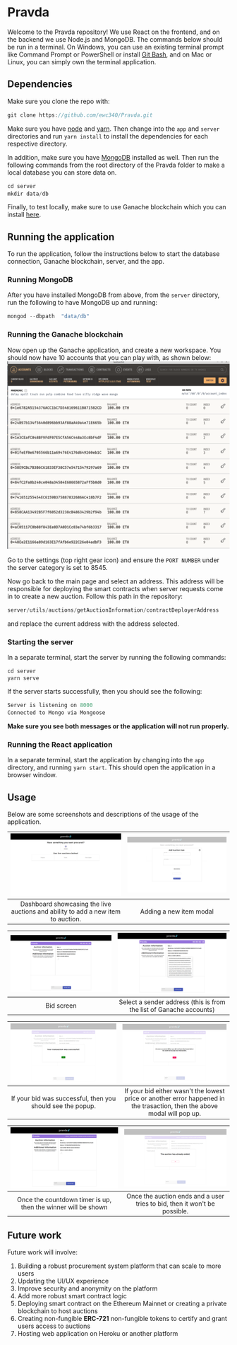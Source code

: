 # Pravda
Welcome to the Pravda repository! We use React on the frontend, and on the backend we use Node.js and MongoDB. The commands below should be run in a terminal. On Windows, you can use an existing terminal prompt like Command Prompt or PowerShell or install [Git Bash](https://gitforwindows.org/), and on Mac or Linux, you can simply own the terminal application.

## Dependencies
Make sure you clone the repo with:
```c
git clone https://github.com/ewc340/Pravda.git
```
Make sure you have [node](https://nodejs.org/en/download/) and [yarn](https://classic.yarnpkg.com/en/docs/install).
Then change into the `app` and `server` directories and run `yarn install` to install the dependencies for each respective directory.

In addition, make sure you have [MongoDB](https://docs.mongodb.com/guides/server/install/) installed as well. Then run the following commands from the root directory of the Pravda folder to make a local database you can store data on.

```c
cd server
mkdir data/db
```

Finally, to test locally, make sure to use Ganache blockchain which you can install [here](https://www.trufflesuite.com/ganache).

## Running the application
To run the application, follow the instructions below to start the database connection, Ganache blockchain, server, and the app.

### Running MongoDB 
After you have installed MongoDB from above, from the `server` directory, run the following to have MongoDB up and running:

```c
mongod --dbpath  "data/db"
```
### Running the Ganache blockchain
Now open up the Ganache application, and create a new workspace. You should now have 10 accounts that you can play with, as shown below:
![Ganache](screenshots/ganache.png)
 
Go to the settings (top right gear icon) and ensure the `PORT NUMBER` under the server category is set to 8545. 

Now go back to the main page and select an address. This address will be responsible for deploying the smart contracts when server requests come in to create a new auction. Follow this path in the repository:
```c
server/utils/auctions/getAuctionInformation/contractDeployerAddress
```
and replace the current address with the address selected.

### Starting the server
In a separate terminal, start the server by running the following commands:

```
cd server
yarn serve
```
If the server starts successfully, then you should see the following:
```c
Server is listening on 8000
Connected to Mongo via Mongoose
```
**Make sure you see both messages or the application will not run properly.**

### Running the React application
In a separate terminal, start the application by changing into the `app` directory, and running `yarn start`. This should open the application in a browser window.

## Usage
Below are some screenshots and descriptions of the usage of the application.

| ![Dashboard](screenshots/dashboard.png)  | ![Add new item](screenshots/add-new-item.png) |
|:---:|:---:|
| Dashboard showcasing the live auctions and ability to add a new item to auction. | Adding a new item modal |

| ![Bid](screenshots/bid.png)  | ![Select sender address](screenshots/select-sender-address.png) |
|:---:|:---:|
| Bid screen | Select a sender address (this is from the list of Ganache accounts) |

| ![Bid successful](screenshots/bid-successful.png)  | ![Bid Error](screenshots/bid-error.png) |
|:---:|:---:|
| If your bid was successful, then you should see the popup. | If your bid either wasn't the lowest price or another error happened in the trasaction, then the above modal will pop up. |

| ![Winner](screenshots/winner.png)  | ![Auction End](screenshots/auction-end.png) |
|:---:|:---:|
| Once the countdown timer is up, then the winner will be shown | Once the auction ends and a user tries to bid, then it won't be possible. |

## Future work
Future work will involve:
1. Building a robust procurement system platform that can scale to more users
2. Updating the UI/UX experience 
3. Improve security and anonymity on the platform
4. Add more robust smart contract logic
5. Deploying smart contract on the Ethereum Mainnet or creating a private blockchain to host auctions
6. Creating non-fungible **ERC-721** non-fungible tokens to certify and grant users access to auctions
7. Hosting web application on Heroku or another platform
